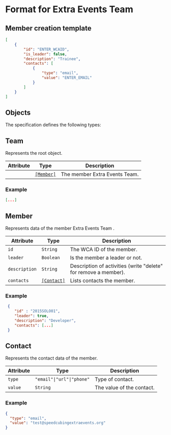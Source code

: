 
# Format for Extra Events Team

## Member creation template
```json
[
    {
        "id": "ENTER_WCAID",
        "is_leader": false,
        "description": "Trainee",
        "contacts": [
            {
                "type": "email",
                "value": "ENTER_EMAIL"
            }
        ]
    }
]
```

## Objects

The specification defines the following types:

<table-of-contents>

## Team

Represents the root object.

| Attribute | Type | Description |
| --- | --- | --- |
|  |  [`[Member]`](#member) | The member Extra Events Team. |

### Example

```json
[...]
```

## Member
Represents data of the member Extra Events Team .

| Attribute | Type | Description |
| --- | --- | --- |
| `id` | `String` | The WCA ID of the member. |
| `leader` | `Boolean` | Is the member a leader or not. |
| `description` | `String` | Description of activities (write "delete" for remove a member).|
| `contacts` | [`[Contact]`](#contact)| Lists contacts the member. |

### Example

```json
 {
    "id" : "2015SOLO01",
    "leader": true,
    "description": "Developer",
    "contacts": [...]
 }
```

## Contact

Represents the contact data of the member.

| Attribute | Type | Description |
| --- | --- | --- |
| `type` | `"email"\|"url"\|"phone"` | Type of contact. |
| `value` | `String` | The value of the contact. |

### Example

```json
{
  "type": "email",
  "value": "test@speedcubingextraevents.org"
}
```